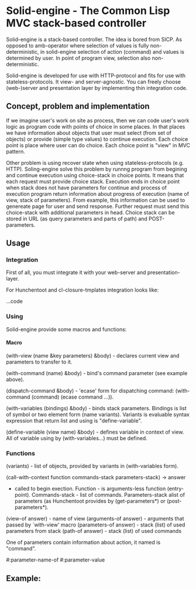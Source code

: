# Solid-engine - The Common Lisp MVC stack-based controller

Solid-engine is a stack-based controller. The idea is bored from
SICP. As opposed to amb-operator where selection of values is fully
non-deterministic, in solid-engine selection of action (command) and
values is determined by user. In point of program view, selection also
non-deterministic.

Solid-engine is developed for use with HTTP-protocol and fits for use
with stateless-protocols. It view- and server-agnostic. You can freely
choose (web-)server and presentation layer by implementing thin
integration code.

## Concept, problem and implementation

If we imagine user's work on site as process, then we can code user's
work logic as program code with points of choice in some places. In
that places we have information about objects that user must select
(from set of objects) or provide (simple type values) to continue
execution. Each choice point is place where user can do choice. Each
choice point is "view" in MVC pattern.

Other problem is using recover state when using stateless-protocols
(e.g. HTTP). Soling-engine solve this problem by runnng program from
begining and continue execution using choice-stack in choice points.
It means that each request must provide choice stack. Execution ends
in choice point when stack does not have parameters for continue and
process of execution program return information about progress of
execution (name of view, stack of parameters). From example, this
information can be used to genereate page for user and send
response. Further request must send this choice-stack with additional
parameters in head. Choice stack can be stored in URL (as query
parameters and parts of path) and POST-parameters.

## Usage

### Integration

First of all, you must integrate it with your web-server and
presentation-layer.

For Hunchentoot and cl-closure-tmplates integration looks like:

...code

### Using

Solid-engine provide some macros and functions:

#### Macro

(with-view (name &key parameters) &body) - declares current view and
parameters to transfer to it.

(with-command (name) &body) - bind's command parameter (see example
above).

(dispatch-command &body) - 'ecase' form for dispatching command:
(with-command (command) (ecase command ...)).

(with-variables (bindings) &body) - binds stack parameters. Bindings
is list of symbol or two element form (name variants). Variants is
evaluable syntax expression that return list and using is
"define-variable".

(define-variable (view name) &body) - defines variable in context of
view. All of variable using by (with-variables...) must be defined.

### Functions

(variants) - list of objects, provided by variants in (with-variables
form).

(call-with-context function commands-stack parameters-stack) -> answer
- called to begin exection. Function - is arguments-less function
(entry-point). Commands-stack - list of commands. Parameters-stack
alist of parameters (as Hunchentoot provides by (get-parameters*) or
(post-parameters*).

(view-of answer) - name of view
(arguments-of answer) - arguments that passed by `with-view' macro
(parameters-of answer) - stack (list) of used parameters from stack
(path-of answer) - stack (list) of used commands

One of parameters contain information about action, it named is
"command".

#:parameter-name-of
#:parameter-value

## Example:

